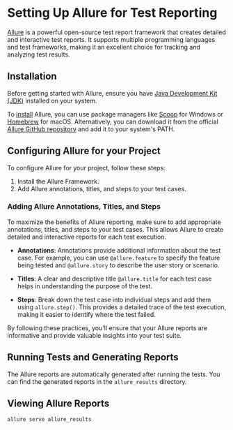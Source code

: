 # Setting Up Allure for Test Reporting

[Allure](https://docs.qameta.io/allure/) is a powerful open-source test report framework that creates detailed and
interactive test reports. It supports multiple programming languages and test frameworks, making it an excellent choice
for tracking and analyzing test results.

## Installation

Before getting started with Allure, ensure you
have [Java Development Kit (JDK)](https://www.oracle.com/cis/java/technologies/downloads/) installed on your system.

To [install](https://docs.qameta.io/allure/#_installing_a_commandline) Allure, you can use package managers
like [Scoop](https://scoop.sh/) for Windows or [Homebrew](https://brew.sh/) for macOS. Alternatively, you can download
it from the official [Allure GitHub repository](https://github.com/allure-framework/allure2/releases) and add it to your
system's PATH.

## Configuring Allure for your Project

To configure Allure for your project, follow these steps:

1. Install the Allure Framework.
2. Add Allure annotations, titles, and steps to your test cases.

### Adding Allure Annotations, Titles, and Steps

To maximize the benefits of Allure reporting, make sure to add appropriate annotations, titles, and steps to your test
cases. This allows Allure to create detailed and interactive reports for each test execution.

- **Annotations**: Annotations provide additional information about the test case. For example, you can
  use `@allure.feature` to specify the feature being tested and `@allure.story` to describe the user story or scenario.

- **Titles**: A clear and descriptive title `@allure.title` for each test case helps in understanding the purpose of the
  test.

- **Steps**: Break down the test case into individual steps and add them using `allure.step()`. This provides a detailed
  trace of the test execution, making it easier to identify where the test failed.

By following these practices, you'll ensure that your Allure reports are informative and provide valuable insights into
your test suite.

## Running Tests and Generating Reports

The Allure reports are automatically generated after running the tests. You can find the generated reports in
the `allure_results` directory.

## Viewing Allure Reports

```bash
allure serve allure_results
```
